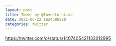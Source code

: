 ```yaml
--- 
layout: post 
title: Tweet by @InvestorsLive 
date: 2021-06-22 1624386580 
categories: twitter 
--- 
```

https://twitter.com/o/status/1407405421133012995
